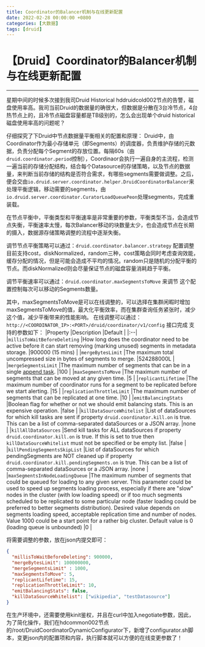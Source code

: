 ```yaml
---
title: Coordinator的Balancer机制与在线更新配置
date: 2022-02-28 00:00:00 +0800
categories: [大数据]
tags: [druid]
---
```


# 【Druid】Coordinator的Balancer机制与在线更新配置




---
星期中间的时候多次接到我司Druid Historical hddruidcold002节点的告警，磁盘使用率高。我司当前Druid的数据量的确很大，但数据是分散在3台冷节点，4台热节点上的，且冷节点磁盘容量都是TB级别的，怎么会出现单个druid historical磁盘使用率高的问题呢？

仔细探究了下Druid中节点数据量平衡相关的配置和原理：
Druid中，由Coordinator作为最小存储单元（即Segments）的调度器，负责维护存储的元数据，负责分配每个Segment的存放位置。每隔60s（由```druid.coordinator.period```控制），Coordinaor会执行一遍自身的主流程，检测一遍当前的存储分配结构，结合每个Datasource的存储策略，以及节点的数据量，来判断当前存储的结构是否符合需求，有哪些segments需要做调整。之后，便会交由```io.druid.server.coordinator.helper.DruidCoordinatorBalancer```来处理平衡逻辑，移动需要的segments，由```io.druid.server.coordinator.CuratorLoadQueuePeon```处理segments，完成重装载。

在节点平衡中，平衡类型和平衡速率是非常重要的参数，平衡类型不当，会造成节点失衡，平衡速率太慢，每次Balancer移动的块数量太少，也会造成节点在长期的摄入，数据源存储策略调整的流程中逐渐失衡。

调节节点平衡策略可以通过：```druid.coordinator.balancer.strategy``` 配置调整
目前支持cost，diskNormalized，random三种，cost策略会同时考虑查询效能，缓存分配的情况，但是可能会造成不平均的情况。random只是随机的分配平衡的节点。而diskNormalized则会尽量保证节点的磁盘容量消耗趋于平衡。

调节平衡速率可以通过：```druid.coordinator.maxSegmentsToMove``` 来调节
这个配置控制每次可以移动的Segments数量。

其中，maxSegmentsToMove是可以在线调整的，可以选择在集群闲暇时增加maxSegmentsToMove的值，最大化平衡效率，而在集群查询任务紧张时，减少这个值，减少平衡带来的性能影响。
在线调整可以通过：
`http://<COORDINATOR_IP>:<PORT>/druid/coordinator/v1/config`
接口完成
支持的参数如下：
|Property |Description |Default |
|:--|
|`millisToWaitBeforeDeleting` |How long does the coordinator need to be active before it can start removing (marking unused) segments in metadata storage. |900000 (15 mins) |
|`mergeBytesLimit` |The maximum total uncompressed size in bytes of segments to merge. |524288000L |
|`mergeSegmentsLimit` |The maximum number of segments that can be in a single [append task](https://druid.io/docs/0.12.1/ingestion/tasks.html). |100 |
|`maxSegmentsToMove` |The maximum number of segments that can be moved at any given time. |5 |
|`replicantLifetime` |The maximum number of coordinator runs for a segment to be replicated before we start alerting. |15 |
|`replicationThrottleLimit` |The maximum number of segments that can be replicated at one time. |10 |
|`emitBalancingStats` |Boolean flag for whether or not we should emit balancing stats. This is an expensive operation. |false |
|`killDataSourceWhitelist` |List of dataSources for which kill tasks are sent if property  `druid.coordinator.kill.on`  is true. This can be a list of comma-separated dataSources or a JSON array. |none |
|`killAllDataSources` |Send kill tasks for ALL dataSources if property  `druid.coordinator.kill.on`  is true. If this is set to true then  `killDataSourceWhitelist`  must not be specified or be empty list. |false |
|`killPendingSegmentsSkipList` |List of dataSources for which pendingSegments are NOT cleaned up if property  `druid.coordinator.kill.pendingSegments.on`  is true. This can be a list of comma-separated dataSources or a JSON array. |none |
|`maxSegmentsInNodeLoadingQueue` |The maximum number of segments that could be queued for loading to any given server. This parameter could be used to speed up segments loading process, especially if there are "slow" nodes in the cluster (with low loading speed) or if too much segments scheduled to be replicated to some particular node (faster loading could be preferred to better segments distribution). Desired value depends on segments loading speed, acceptable replication time and number of nodes. Value 1000 could be a start point for a rather big cluster. Default value is 0 (loading queue is unbounded) |0 |

将需要调整的参数，放在json内提交即可：
```json
{
  "millisToWaitBeforeDeleting": 900000,
  "mergeBytesLimit": 100000000,
  "mergeSegmentsLimit" : 1000,
  "maxSegmentsToMove": 5,
  "replicantLifetime": 15,
  "replicationThrottleLimit": 10,
  "emitBalancingStats": false,
  "killDataSourceWhitelist": ["wikipedia", "testDatasource"]
}
```

在生产环境中，还需要使用kinit鉴权，并且在curl中加入negotiate参数，因此，为了简化操作，我们在hdcommon002节点的/root/DruidCoordinatorDynamicConfigurator下，新增了configurator.sh脚本，变更json内的配置项和内容，执行脚本就可以方便的在线变更参数了！